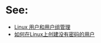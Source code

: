 # See:
- [Linux 用户和用户组管理](https://www.runoob.com/linux/linux-user-manage.html)
- [如何在Linux上创建没有密码的用户](https://www.codenong.com/2-how-to-create-a-user-without-password-in-linux/)

